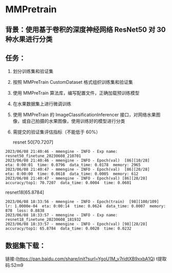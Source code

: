 # MMPretrain

## 背景：使用基于卷积的深度神经网络 ResNet50 对 30 种水果进行分类

## 任务：

1. 划分训练集和验证集

2. 按照 MMPreTrain CustomDataset 格式组织训练集和验证集

3. 使用 MMPreTrain 算法库，编写配置文件，正确加载预训练模型

4. 在水果数据集上进行微调训练

5. 使用 MMPreTrain 的 ImageClassificationInferencer 接口，对网络水果图像，或自己拍摄的水果图像，使用训练好的模型进行分类

6. 需提交的验证集评估指标（不能低于 60%）

   resnet 50[70.7207]

```
2023/06/08 21:40:46 - mmengine - INFO - Exp name: resnet50_finetune_20230608_210701
2023/06/08 21:40:46 - mmengine - INFO - Epoch(val)  [86][10/28]    eta: 0:00:01  time: 0.0796  data_time: 0.0178  memory: 2965  
2023/06/08 21:40:47 - mmengine - INFO - Epoch(val)  [86][20/28]    eta: 0:00:00  time: 0.0618  data_time: 0.0005  memory: 612  
2023/06/08 21:40:47 - mmengine - INFO - Epoch(val) [86][28/28]  accuracy/top1: 70.7207  data_time: 0.0004  time: 0.0601

```

resnet18[65.8784]

```
2023/06/08 18:33:56 - mmengine - INFO - Epoch(train)  [98][100/109]  lr: 1.0000e-04  eta: 0:00:14  time: 0.0624  data_time: 0.0007  memory: 878  loss: 0.8838
2023/06/08 18:33:57 - mmengine - INFO - Exp name: resnet18_finetune_20230608_181932
2023/06/08 18:33:57 - mmengine - INFO - Epoch(val) [98][28/28]  accuracy/top1: 65.8784  data_time: 0.0028  time: 0.0232
```



## 数据集下载：

链接:(https://pan.baidu.com/share/init?surl=YgoU1M_v7ridtXB9xxbA1Q)
t提取码:52m9
